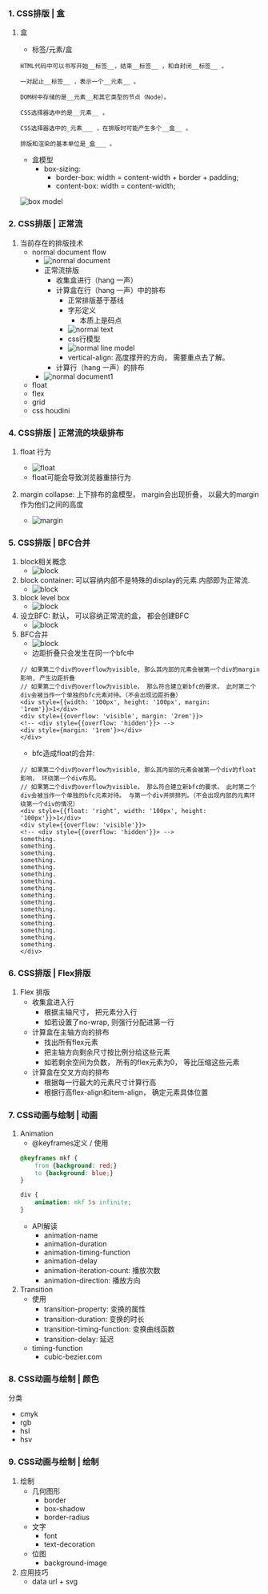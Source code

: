 ### 1. CSS排版 | 盒
1. 盒
    * 标签/元素/盒
    ```
    HTML代码中可以书写开始__标签__，结束__标签__ ，和自封闭__标签__ 。

    一对起止__标签__ ，表示一个__元素__ 。

    DOM树中存储的是__元素__和其它类型的节点（Node）。

    CSS选择器选中的是__元素__ 。

    CSS选择器选中的_元素___ ，在排版时可能产生多个__盒__ 。

    排版和渲染的基本单位是_盒___ 。
    ```
    * 盒模型
        * box-sizing: 
            * border-box: width = content-width + border + padding;
            * content-box: width = content-width;

    ![box model](./box_model.png)

### 2. CSS排版 | 正常流
1. 当前存在的排版技术
    * normal document flow
        * ![normal document](./normal_flow.png)
        * 正常流排版
            * 收集盒进行（hang 一声）
            * 计算盒在行（hang 一声）中的排布
                * 正常排版基于基线 
                * 字形定义
                    * 本质上是码点
                * ![normal text](./text.png)
                * css行模型
                * ![normal line model](./line_model1.png)
                * vertical-align: 高度撑开的方向， 需要重点去了解。
            * 计算行（hang 一声）的排布
        * ![normal document1](./normal_flow2.png)
    * float
    * flex
    * grid
    * css houdini

### 4. CSS排版 | 正常流的块级排布
1. float 行为
    * ![float](./float_behavir1.png)
    * float可能会导致浏览器重排行为

2. margin collapse: 上下排布的盒模型， margin会出现折叠， 以最大的margin作为他们之间的高度
    * ![margin](./margin.png)

### 5. CSS排版 | BFC合并
1. block相关概念
    * ![block](./block_element.png)
2. block container: 可以容纳内部不是特殊的display的元素.内部即为正常流.
    * ![block](./block_container.png)
3. block level box
    * ![block](./block_level_box.png)
4. 设立BFC: 默认， 可以容纳正常流的盒， 都会创建BFC
    * ![block](./establish_BFC.png)
5. BFC合并
    * ![block](./BFC_combine.png)
    * 边距折叠只会发生在同一个bfc中
    ```
    // 如果第二个div的overflow为visible, 那么其内部的元素会被第一个div的margin影响, 产生边距折叠
    // 如果第二个div的overflow为visible， 那么符合建立新bfc的要求， 此时第二个div会被当作一个单独的bfc元素对待。（不会出现边距折叠）
    <div style={{width: '100px', height: '100px', margin: '1rem'}}>1</div>
    <div style={{overflow: 'visible', margin: '2rem'}}>
    <!-- <div style={{overflow: 'hidden'}}> -->
    <div style={margin: '1rem'}></div>
    </div>
    ```
    * bfc造成float的合并:
    ```
    // 如果第二个div的overflow为visible, 那么其内部的元素会被第一个div的float影响， 环绕第一个div布局。
    // 如果第二个div的overflow为visible， 那么符合建立新bfc的要求， 此时第二个div会被当作一个单独的bfc元素对待。 与第一个div并排排列。（不会出现内部的元素环绕第一个div的情况）
    <div style={{float: 'right', width: '100px', height: '100px'}}>1</div>
    <div style={{overflow: 'visible'}}>
    <!-- <div style={{overflow: 'hidden'}}> -->
    something.
    something.
    something.
    something.
    something.
    something.
    something.
    something.
    something.
    something.
    something.
    something.
    something.
    something.
    something.
    something.
    </div>
    ```

### 6. CSS排版 | Flex排版
1. Flex 排版
    * 收集盒进入行
        * 根据主轴尺寸， 把元素分入行
        * 如若设置了no-wrap, 则强行分配进第一行
    * 计算盒在主轴方向的排布
        * 找出所有flex元素
        * 把主轴方向剩余尺寸按比例分给这些元素
        * 如若剩余空间为负数， 所有的flex元素为0， 等比压缩这些元素
    * 计算盒在交叉方向的排布 
        * 根据每一行最大的元素尺寸计算行高
        * 根据行高flex-align和item-align， 确定元素具体位置

### 7. CSS动画与绘制 | 动画
1. Animation
    * @keyframes定义 / 使用
    ```css
    @keyframes mkf {
        from {background: red;}
        to {background: blue;}
    }

    div {
        animation: mkf 5s infinite;
    }
    ```
    * API解读
        * animation-name
        * animation-duration
        * animation-timing-function
        * animation-delay
        * animation-iteration-count: 播放次数
        * animation-direction: 播放方向
2. Transition
    * 使用
        * transition-property: 变换的属性
        * transition-duration: 变换的时长
        * transition-timing-function: 变换曲线函数
        * transition-delay: 延迟
    * timing-function
        * cubic-bezier.com


### 8. CSS动画与绘制 | 颜色
分类
* cmyk
* rgb
* hsl
* hsv



### 9. CSS动画与绘制 | 绘制
1. 绘制
    * 几何图形
        * border
        * box-shadow
        * border-radius
    * 文字
        * font
        * text-decoration
    * 位图
        * background-image
2. 应用技巧
    * data url + svg
